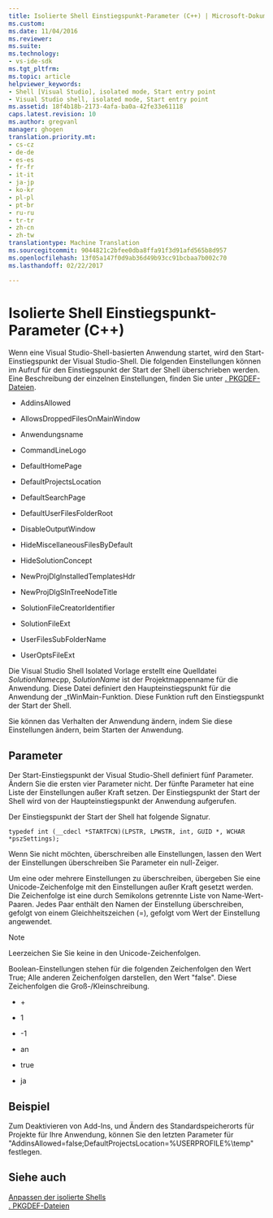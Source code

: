 ```yaml
---
title: Isolierte Shell Einstiegspunkt-Parameter (C++) | Microsoft-Dokumentation
ms.custom: 
ms.date: 11/04/2016
ms.reviewer: 
ms.suite: 
ms.technology:
- vs-ide-sdk
ms.tgt_pltfrm: 
ms.topic: article
helpviewer_keywords:
- Shell [Visual Studio], isolated mode, Start entry point
- Visual Studio shell, isolated mode, Start entry point
ms.assetid: 18f4b18b-2173-4afa-ba0a-42fe33e61118
caps.latest.revision: 10
ms.author: gregvanl
manager: ghogen
translation.priority.mt:
- cs-cz
- de-de
- es-es
- fr-fr
- it-it
- ja-jp
- ko-kr
- pl-pl
- pt-br
- ru-ru
- tr-tr
- zh-cn
- zh-tw
translationtype: Machine Translation
ms.sourcegitcommit: 9044821c2bfee0dba8ffa91f3d91afd565b8d957
ms.openlocfilehash: 13f05a147f0d9ab36d49b93cc91bcbaa7b002c70
ms.lasthandoff: 02/22/2017

---
```

# <a name="isolated-shell-entry-point-parameters-c"></a>Isolierte Shell Einstiegspunkt-Parameter (C++)
Wenn eine Visual Studio-Shell-basierten Anwendung startet, wird den Start-Einstiegspunkt der Visual Studio-Shell. Die folgenden Einstellungen können im Aufruf für den Einstiegspunkt der Start der Shell überschrieben werden. Eine Beschreibung der einzelnen Einstellungen, finden Sie unter [. PKGDEF-Dateien](../extensibility/modifying-the-isolated-shell-by-using-the-dot-pkgdef-file.md).  
  
-   AddinsAllowed  
  
-   AllowsDroppedFilesOnMainWindow  
  
-   Anwendungsname  
  
-   CommandLineLogo  
  
-   DefaultHomePage  
  
-   DefaultProjectsLocation  
  
-   DefaultSearchPage  
  
-   DefaultUserFilesFolderRoot  
  
-   DisableOutputWindow  
  
-   HideMiscellaneousFilesByDefault  
  
-   HideSolutionConcept  
  
-   NewProjDlgInstalledTemplatesHdr  
  
-   NewProjDlgSlnTreeNodeTitle  
  
-   SolutionFileCreatorIdentifier  
  
-   SolutionFileExt  
  
-   UserFilesSubFolderName  
  
-   UserOptsFileExt  
  
 Die Visual Studio Shell Isolated Vorlage erstellt eine Quelldatei *SolutionName*cpp, *SolutionName* ist der Projektmappenname für die Anwendung. Diese Datei definiert den Haupteinstiegspunkt für die Anwendung der _tWinMain-Funktion. Diese Funktion ruft den Einstiegspunkt der Start der Shell.  
  
 Sie können das Verhalten der Anwendung ändern, indem Sie diese Einstellungen ändern, beim Starten der Anwendung.  
  
## <a name="parameters"></a>Parameter  
 Der Start-Einstiegspunkt der Visual Studio-Shell definiert fünf Parameter. Ändern Sie die ersten vier Parameter nicht. Der fünfte Parameter hat eine Liste der Einstellungen außer Kraft setzen. Der Einstiegspunkt der Start der Shell wird von der Haupteinstiegspunkt der Anwendung aufgerufen.  
  
 Der Einstiegspunkt der Start der Shell hat folgende Signatur.  
  
```  
typedef int (__cdecl *STARTFCN)(LPSTR, LPWSTR, int, GUID *, WCHAR *pszSettings);  
```  
  
 Wenn Sie nicht möchten, überschreiben alle Einstellungen, lassen den Wert der Einstellungen überschreiben Sie Parameter ein null-Zeiger.  
  
 Um eine oder mehrere Einstellungen zu überschreiben, übergeben Sie eine Unicode-Zeichenfolge mit den Einstellungen außer Kraft gesetzt werden. Die Zeichenfolge ist eine durch Semikolons getrennte Liste von Name-Wert-Paaren. Jedes Paar enthält den Namen der Einstellung überschreiben, gefolgt von einem Gleichheitszeichen (=), gefolgt vom Wert der Einstellung angewendet.  
  
> [!NOTE]
>  Leerzeichen Sie Sie keine in den Unicode-Zeichenfolgen.  
  
 Boolean-Einstellungen stehen für die folgenden Zeichenfolgen den Wert True; Alle anderen Zeichenfolgen darstellen, den Wert "false". Diese Zeichenfolgen die Groß-/Kleinschreibung.  
  
-   \+  
  
-   1  
  
-   -1  
  
-   an  
  
-   true  
  
-   ja  
  
## <a name="example"></a>Beispiel  
 Zum Deaktivieren von Add-Ins, und Ändern des Standardspeicherorts für Projekte für Ihre Anwendung, können Sie den letzten Parameter für "AddinsAllowed=false;DefaultProjectsLocation=%USERPROFILE%\temp" festlegen.  
  
## <a name="see-also"></a>Siehe auch  
 [Anpassen der isolierte Shells](../extensibility/customizing-the-isolated-shell.md)   
 [. PKGDEF-Dateien](../extensibility/modifying-the-isolated-shell-by-using-the-dot-pkgdef-file.md)
